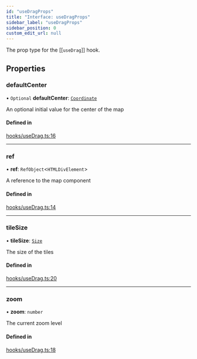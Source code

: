 ```yaml
---
id: "useDragProps"
title: "Interface: useDragProps"
sidebar_label: "useDragProps"
sidebar_position: 0
custom_edit_url: null
---
```


The prop type for the [[`useDrag`]] hook.

## Properties

### defaultCenter

• `Optional` **defaultCenter**: [`Coordinate`](Coordinate.md)

An optional initial value for the center of the map

#### Defined in

[hooks/useDrag.ts:16](https://github.com/rob-blackbourn/jetblack-map/blob/0ed4bc5/src/hooks/useDrag.ts#L16)

___

### ref

• **ref**: `RefObject`<`HTMLDivElement`\>

A reference to the map component

#### Defined in

[hooks/useDrag.ts:14](https://github.com/rob-blackbourn/jetblack-map/blob/0ed4bc5/src/hooks/useDrag.ts#L14)

___

### tileSize

• **tileSize**: [`Size`](Size.md)

The size of the tiles

#### Defined in

[hooks/useDrag.ts:20](https://github.com/rob-blackbourn/jetblack-map/blob/0ed4bc5/src/hooks/useDrag.ts#L20)

___

### zoom

• **zoom**: `number`

The current zoom level

#### Defined in

[hooks/useDrag.ts:18](https://github.com/rob-blackbourn/jetblack-map/blob/0ed4bc5/src/hooks/useDrag.ts#L18)
